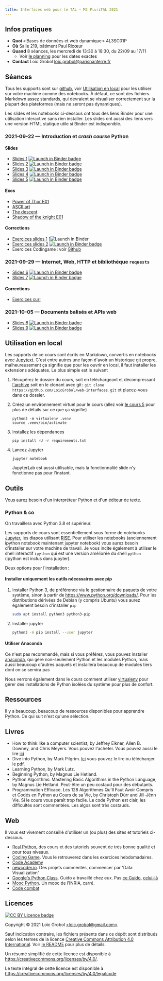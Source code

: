 ```yaml
---
title: Interfaces web pour le TAL — M2 PluriTAL 2021
---
```


[comment]: <> "LTeX: language=fr"

## Infos pratiques

- **Quoi** « Bases de données et web dynamique » 4L3SC01P
- **Où** Salle 219, bâtiment Paul Ricœur
- **Quand** 8 séances, les mercredi de 13:30 à 16:30, du 22/09 au 17/11
  - Voir [le
    planning](http://www.tal.univ-paris3.fr/plurital/admin/Calendrier_M2_TAL_PX_2021_22.xlsx) pour
    les dates exactes
- **Contact** Loïc Grobol [<loic.grobol@parisnanterre.fr>](mailto:loic.grobol@parisnanterre.fr)

## Séances

Tous les supports sont sur [github](https://github.com/loicgrobol/web-interfaces), voir
[Utilisation en local](#utilisation-en-local) pour les utiliser sur votre machine comme des
notebooks. À défaut, ce sont des fichiers Markdown assez standards, qui devraient se visualiser
correctement sur la plupart des plateformes (mais ne seront pas dynamiques).

Les slides et les notebooks ci-dessous ont tous des liens Binder pour une utilisation interactive
sans rien installer. Les slides ont aussi des liens vers une version HTML statique utile si Binder
est indisponible.

### 2021-09-22 — Introduction et *crash course* Python

#### Slides

- [Slides 1](slides/lecture-01/lecture-01.slides.html) [![Launch in Binder
  badge](https://mybinder.org/badge_logo.svg)](https://mybinder.org/v2/gh/loicgrobol/web-interfaces/main?urlpath=tree/slides/lecture-01/lecture-01.md)
- [Slides 2](slides/lecture-02/lecture-02.slides.html) [![Launch in Binder
  badge](https://mybinder.org/badge_logo.svg)](https://mybinder.org/v2/gh/loicgrobol/web-interfaces/main?urlpath=tree/slides/lecture-02/lecture-02.md)
- [Slides 3](slides/lecture-03/lecture-03.slides.html) [![Launch in Binder
  badge](https://mybinder.org/badge_logo.svg)](https://mybinder.org/v2/gh/loicgrobol/web-interfaces/main?urlpath=tree/slides/lecture-03/lecture-03.md)
- [Slides 4](slides/lecture-04/lecture-04.slides.html) [![Launch in Binder
  badge](https://mybinder.org/badge_logo.svg)](https://mybinder.org/v2/gh/loicgrobol/web-interfaces/main?urlpath=tree/slides/lecture-04/lecture-04.md)
- [Slides 5](slides/lecture-05/lecture-05.slides.html) [![Launch in Binder
  badge](https://mybinder.org/badge_logo.svg)](https://mybinder.org/v2/gh/loicgrobol/web-interfaces/main?urlpath=tree/slides/lecture-05/lecture-05.md)

#### Exos

- [Power of Thor E01](https://www.codingame.com/ide/puzzle/power-of-thor-episode-1)
- [ASCII art](https://www.codingame.com/ide/puzzle/ascii-art)
- [The descent](https://www.codingame.com/ide/puzzle/the-descent)
- [Shadow of the knight E01](https://www.codingame.com/ide/puzzle/shadows-of-the-knight-episode-1)

#### Corrections

- [Exercices slides 1](slides/lecture-01/solutions-01.md) [![Launch in
  Binder](https://mybinder.org/v2/gh/loicgrobol/web-interfaces/main?urlpath=tree/slides/lecture-01/solutions-01.md)
- [Exercices slides 2](slides/lecture-02/solutions-02.md) [![Launch in Binder
  badge](https://mybinder.org/badge_logo.svg)](https://mybinder.org/v2/gh/loicgrobol/web-interfaces/main?urlpath=tree/slides/lecture-02/solutions-02.md)
- Exercices Codingame : voir
  [Github](https://github.com/LoicGrobol/web-interfaces/tree/main/corrections)

### 2021-09-29 — Internet, Web, HTTP et bibliothèque `requests`

- [Slides 6](slides/lecture-06/lecture-06.slides.html) [![Launch in Binder
  badge](https://mybinder.org/badge_logo.svg)](https://mybinder.org/v2/gh/loicgrobol/web-interfaces/main?urlpath=tree/slides/lecture-06/lecture-06.md)
- [Slides 7](slides/lecture-07/lecture-07.slides.html) [![Launch in Binder
  badge](https://mybinder.org/badge_logo.svg)](https://mybinder.org/v2/gh/loicgrobol/web-interfaces/main?urlpath=tree/slides/lecture-07/lecture-07.md)

#### Corrections

- [Exercices curl](https://github.com/LoicGrobol/web-interfaces/tree/main/corrections/curl.sh)

### 2021-10-05 — Documents balisés et APIs web

- [Slides 8](slides/lecture-08/lecture-08.slides.html) [![Launch in Binder
  badge](https://mybinder.org/badge_logo.svg)](https://mybinder.org/v2/gh/loicgrobol/web-interfaces/main?urlpath=tree/slides/lecture-08/lecture-08.md)
- [Slides 9](slides/lecture-09/lecture-09.slides.html) [![Launch in Binder
  badge](https://mybinder.org/badge_logo.svg)](https://mybinder.org/v2/gh/loicgrobol/web-interfaces/main?urlpath=tree/slides/lecture-09/lecture-09.md)


## Utilisation en local

Les supports de ce cours sont écrits en Markdown, convertis en notebooks avec
[Jupytext](https://github.com/mwouts/jupytext). C'est entre autres une façon d'avoir un historique
git propre, malheureusement ça signifie que pour les ouvrir en local, il faut installer les
extensions adéquates. Le plus simple est le suivant

1. Récupérez le dossier du cours, soit en téléchargeant et décompressant
   [l'archive](https://github.com/LoicGrobol/web-interfaces/archive/refs/heads/main.zip)
   soit en le clonant avec git : `git clone
   https://github.com/LoicGrobol/web-interfaces.git` et placez-vous dans ce dossier.
2. Créez un environnement virtuel pour le cours (allez voir [le cours
   5](https://mybinder.org/v2/gh/loicgrobol/web-interfaces/main?urlpath=tree/slides/lecture-05/lecture-05.md)
   pour plus de détails sur ce que ça signifie)

   ```console
   python3 -m virtualenv .venv
   source .venv/bin/activate
   ```

3. Installez les dépendances

   ```console
   pip install -U -r requirements.txt
   ```

4. Lancez Jupyter

   ```console
   jupyter notebook
   ```

   JupyterLab est aussi utilisable, mais la fonctionnalité slide n'y fonctionne pas pour l'instant.

## Outils

Vous aurez besoin d'un interpréteur Python et d'un éditeur de texte.

### Python & co

On travaillera avec Python 3.8 et supérieur.

Les supports de cours sont essentiellement sous forme de notebooks [Jupyter](http://jupyter.org/),
les diapos utilisant [RISE](https://github.com/damianavila/RISE). Pour utiliser les notebooks
(anciennement ipython notebook maintenant jupyter notebook) vous aurez besoin d'installer sur votre
machine de travail. Je vous incite également à utiliser le shell interactif `ipython` qui est une
version améliorée du shell `python` (ipython est inclus dans jupyter).

Deux options pour l'installation :

#### Installer uniquement les outils nécessaires avec pip

1. Installer Python 3, de préférence via le gestionnaire de paquets de votre système, sinon à partir
   de <https://www.python.org/downloads/>.
   Pour les distributions dérivées de Debian (y compris Ubuntu) vous aurez également besoin
   d'installer `pip`

      ```bash
      sudo apt install python3 python3-pip
      ```

2. Installer jupyter

      ```bash
      python3 -m pip install --user jupyter
      ```

#### Utiliser Anaconda

Ce n'est pas recommandé, mais si vous préférez, vous pouvez installer
[anaconda](https://www.continuum.io/downloads), qui gère non-seulement Python et les modules Python,
mais aussi beaucoup d'autres paquets et installera beaucoup de modules tiers dont on se servira pas

Nous verrons également dans le cours comment utiliser [virtualenv](https://virtualenv.pypa.io) pour
gérer des installations de Python isolées du système pour plus de confort.

## Ressources

Il y a beaucoup, beaucoup de ressources disponibles pour apprendre Python. Ce qui suit n'est qu'une sélection.

## Livres

- How to think like a computer scientist, by Jeffrey Elkner, Allen B. Downey, and Chris Meyers.
Vous pouvez l'acheter. Vous pouvez aussi le lire [ici](http://openbookproject.net/thinkcs/python/english3e/)
- Dive into Python, by Mark Pilgrim.
[Ici](http://www.diveintopython3.net/) vous pouvez le lire ou télécharger le pdf.
- Learning Python, by Mark Lutz.
- Beginning Python, by Magnus Lie Hetland.
- Python Algorithms: Mastering Basic Algorithms in the Python Language, by Magnus Lie Hetland.
Peut-être un peu costaud pour des débutants.
- Programmation Efficace. Les 128 Algorithmes Qu'Il Faut Avoir Compris et Codés en Python au Cours
  de sa Vie, by Christoph Dürr and Jill-Jênn Vie. Si le cours vous paraît trop facile. Le code
  Python est clair, les difficultés sont commentées. Les algos sont très costauds.

## Web

Il vous est vivement conseillé d'utiliser un (ou plus) des sites et tutoriels ci-dessous.

- [Real Python](https://realpython.com), des cours et des tutoriels souvent de très bonne qualité et
  pour tous niveaux.
- [Coding Game](https://www.codingame.com/home). Vous le retrouverez dans les exercices
  hebdomadaires.
- [Code Academy](https://www.codecademy.com/fr/learn/python)
- [newcoder.io](http://newcoder.io/). Des projets commentés, commencer par 'Data Visualization'
- [Google's Python Class](https://developers.google.com/edu/python/). Guido a travaillé chez eux.
  Pas [ce
  Guido](http://vignette2.wikia.nocookie.net/pixar/images/1/10/Guido.png/revision/latest?cb=20140314012724),
  [celui-là](https://en.wikipedia.org/wiki/Guido_van_Rossum#/media/File:Guido_van_Rossum_OSCON_2006.jpg)
- [Mooc Python](https://www.fun-mooc.fr/courses/inria/41001S03/session03/about#). Un mooc de
  l'INRIA, carré.
- [Code combat](https://codecombat.com/)

## Licences

[![CC BY Licence badge](https://i.creativecommons.org/l/by/4.0/88x31.png)](http://creativecommons.org/licenses/by/4.0/)

Copyright © 2021 Loïc Grobol [\<loic.grobol@gmail.com\>](mailto:loic.grobol@gmail.com)

Sauf indication contraire, les fichiers présents dans ce dépôt sont distribués selon les termes de
la licence [Creative Commons Attribution 4.0
International](https://creativecommons.org/licenses/by/4.0/). Voir [le README](README.md#Licences)
pour plus de détails.

 Un résumé simplifié de cette licence est disponible à <https://creativecommons.org/licenses/by/4.0/>.

 Le texte intégral de cette licence est disponible à <https://creativecommons.org/licenses/by/4.0/legalcode>
